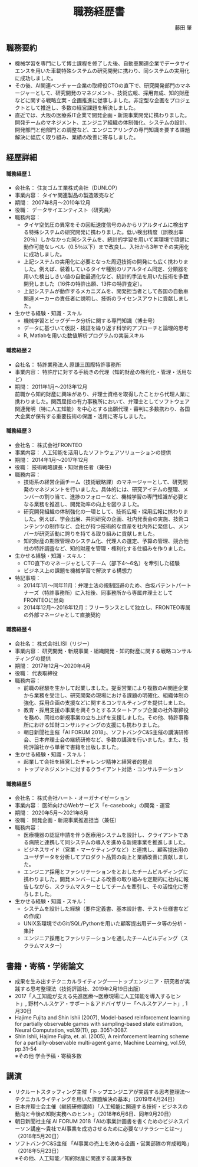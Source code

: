 <div style="text-align: center; font-size: 28px;">
    <b>職務経歴書</b><br>
</div>
<p style="text-align: right;">
    藤田 肇
</p>

## 職務要約

- 機械学習を専門にして博士課程を修了した後、自動車関連企業でデータサイエンスを用いた車載特殊システムの研究開発に携わり、同システムの実用化に成功しました。
- その後、AI関連ベンチャー企業の取締役CTOの直下で、研究開発部門のマネージャーとして、研究開発のマネジメント、技術広報、採用育成、知的財産などに関する戦略立案・企画推進に従事しました。非定型な企画をプロジェクトとして推進し、多数の経営課題を解決しました。
- 直近では、大阪の医療系IT企業で開発企画・新規事業開発に携わりました。開発チームのマネジメント、エンジニア組織の体制強化、システムの設計、開発部門と他部門との調整など、エンジニアリングの専門知識を要する課題解決に幅広く取り組み、業績の改善に寄与しました。

## 経歴詳細

#### 職務経歴１
- 会社名： 住友ゴム工業株式会社（DUNLOP）
- 事業内容： タイヤ関連製品の製造販売など
- 期間： 2007年8月～2010年12月
- 役職： データサイエンティスト（研究員）
- 職務内容：
  - タイヤ空気圧の異常をその回転速度信号のみからリアルタイムに検出する特殊システムの研究開発に携わりました。低い検出精度（誤検出率20％）しかなかった同システムを、統計的学習を用いて実環境で頑健に動作可能なレベル（0.5％以下）まで改良し、入社から3年でその実用化に成功しました。
  - 上記システムの実用化に必要となった周辺技術の開発にも広く携わりました。例えば、装着しているタイヤ種別のリアルタイム同定、分類器を用いた検出しきい値の自動最適化など、統計的手法を用いた技術を多数開発しました（16件の特許出願、13件の特許査定）。
  - 上記システムが動作するメカニズムを、開発担当者として各国の自動車関連メーカーの責任者に説明し、技術のライセンスアウトに貢献しました。
- 生かせる経験・知識・スキル
  - 機械学習とビッグデータ分析に関する専門知識（博士号）
  - データに基づいて仮説・検証を繰り返す科学的アプローチと論理的思考
  - R, Matlabを用いた数値解析プログラムの実装スキル

#### 職務経歴２
- 会社名： 特許業務法人 原謙三国際特許事務所
- 事業内容： 特許庁に対する手続きの代理（知的財産の権利化・管理・活用など）
- 期間： 2011年1月～2013年12月<br>
前職から知的財産に興味があり、弁理士資格を取得したことから代理人業に携わりました。関西屈指の有力事務所において、弁理士としてソフトウェア関連発明（特に人工知能）を中心とする出願代理・審判に多数携わり、各国大企業が保有する重要技術の保護・活用に寄与しました。

#### 職務経歴３
- 会社名： 株式会社FRONTEO
- 事業内容： 人工知能を活用したソフトウェアソリューションの提供
- 期間： 2014年1月～2017年12月
- 役職： 技術戦略課長・知財責任者（兼任）
- 職務内容：
  - 技術系の経営企画チーム（技術戦略課）のマネージャーとして、研究開発のマネジメントを行いました。具体的には、研究アイテムの整理、メンバーの割り当て、進捗のフォローなど、機械学習の専門知識が必要となる業務を推進し、開発効率の向上を図りました。
  - 研究開発組織の体制強化の一環として、技術広報・採用広報に携わりました。例えば、学会出展、共同研究の企画、社内発表会の実施、技術コンテンツの制作など、会社が持つ技術的な資産を社内外に発信し、メンバーが研究活動に誇りを持てる取り組みに貢献しました。
  - 知的財産の期限管理のシステム化、代理人の選定、予算の管理、競合他社の特許調査など、知的財産を管理・権利化する仕組みを作りました。
- 生かせる経験・知識・スキル：
  - CTO直下のマネージャとしてチーム（部下4～6名）を牽引した経験
  - ビジネス上の課題を機械学習で解決する構想力
- 特記事項：
  - 2014年1月～同年11月：弁理士法の規制回避のため、白坂パテントパートナーズ（特許事務所）に入社後、同事務所から専属弁理士としてFRONTEOに出向
  - 2014年12月～2016年12月：フリーランスとして独立し、FRONTEO専属の外部マネージャとして直接契約
  
#### 職務経歴４
- 会社名： 株式会社LISI（リジー）
- 事業内容： 研究開発・新規事業・組織開発・知的財産に関する戦略コンサルティングの提供
- 期間： 2017年12月～2020年4月
- 役職： 代表取締役
- 職務内容：
  - 前職の経験を生かして起業しました。提案営業により複数のAI関連企業から業務を受注し、研究開発の現場における課題の明確化、組織体制の強化、採用企画の支援などに関するコンサルティングを提供しました。
  - 教育・採用支援の事業を興そうとするスタートアップ企業の社外取締役を務め、同社の新規事業の立ち上げを支援しました。その他、特許事務所における知財コンサルティングの支援にも携わりました。
  - 朝日新聞社主催「AI FORUM 2018」、ソフトバンクC&S主催の講演研修会、日本弁理士会の継続研修など、多数の講演を行いました。また、技術評論社から単著で書籍を出版しました。
- 生かせる経験・知識・スキル：
  - 起業して会社を経営したチャレンジ精神と経営者的視点
  - トップマネジメントに対するクライアント対話・コンサルテーション
  
#### 職務経歴５
- 会社名： 株式会社ハート・オーガナイゼーション
- 事業内容： 医師向けのWebサービス「e-casebook」の開発・運営
- 期間： 2020年5月～2021年8月
- 役職： 開発企画・新規事業推進担当（兼任）
- 職務内容：
  - 医療機器の認証申請を伴う医療用システムを設計し、クライアントである病院と連携して同システムの導入を進める新規事業を推進しました。
  - ビジネスサイド（営業・マーケティングなど）と連携し、顧客提出用のユーザデータを分析してプロダクト品質の向上と業績改善に貢献しました。
  - エンジニア採用とファシリテーションをとおしたチームビルディングに携わりました。開発メンバーによる改善の取り組みを定期的に社内に報告しながら、スクラムマスターとしてチームを牽引し、その活性化に寄与しました。
- 生かせる経験・知識・スキル：
  - システムを設計した経験（要件定義書、基本設計書、テスト仕様書などの作成）
  - UNIX系環境でのGit/SQL/Pythonを用いた顧客提出用データ等の分析・集計
  - エンジニア採用とファシリテーションを通したチームビルディング（スクラムマスター）
  
## 書籍・寄稿・学術論文
- 成果を生み出すテクニカルライティング——トップエンジニア・研究者が実践する思考整理法（技術評論社、2019年2月19日出版）
- 2017「人工知能が支える先進医療～医療現場に人工知能を導入するヒント」, 野村ヘルスケア・サポート＆アドバイザリー「ヘルスケアノート」, 1月30日
- Hajime Fujita and Shin Ishii (2007), Model-based reinforcement learning for partially observable games with sampling-based state estimation, Neural Computation, vol.19(11), pp. 3051-3087.
- Shin Ishii, Hajime Fujita, et. al. (2005), A reinforcement learning scheme for a partially-observable multi-agent game, Machine Learning, vol.59, pp.31-54<br>
※その他 学会予稿・寄稿多数

## 講演
- リクルートスタッフィング主催「トップエンジニアが実践する思考整理法～テクニカルライティングを用いた課題解決の基本」（2019年4月24日）
- 日本弁理士会主催（継続研修講師）「人工知能に関連する技術・ビジネスの動向と今後の知財実務へのヒント」（2018年6月6日、同年9月20日）
- 朝日新聞社主催 AI FORUM 2018「AIの事業計画書を書くためのビジネスパーソン講座～貴社でAI事業を成功させるために必要なリテラシーとは～」（2018年5月20日）
- ソフトバンクC&S主催 「AI事業の売上を決める企画・営業部隊の育成戦略」（2018年5月23日）<br>
※その他、人工知能／知的財産に関連する講演多数



  
  
